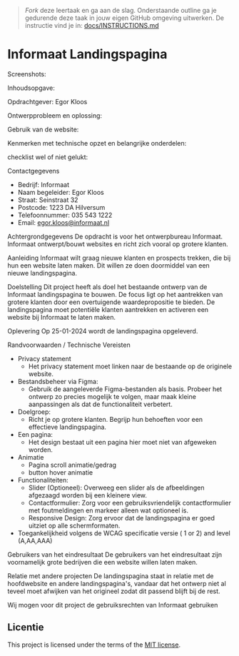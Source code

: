 > _Fork_ deze leertaak en ga aan de slag. Onderstaande outline ga je gedurende deze taak in jouw eigen GitHub omgeving uitwerken. De instructie vind je in: [docs/INSTRUCTIONS.md](docs/INSTRUCTIONS.md)

# Informaat Landingspagina 

Screenshots:

Inhoudsopgave:

Opdrachtgever: Egor Kloos

Ontwerpprobleem en oplossing:

Gebruik van de website:

Kenmerken met technische opzet en belangrijke onderdelen:

checklist wel of niet gelukt:


Contactgegevens
* Bedrijf: Informaat
* Naam begeleider: Egor Kloos
* Straat: Seinstraat 32
* Postcode: 1223 DA Hilversum
* Telefoonnummer: 035 543 1222
* Email: egor.kloos@informaat.nl

Achtergrondgegevens
De opdracht is voor het ontwerpbureau Informaat. Informaat ontwerpt/bouwt websites en richt zich vooral op grotere klanten.

Aanleiding
Informaat wilt graag nieuwe klanten en prospects trekken, die bij hun een website laten maken. Dit willen ze doen doormiddel van een nieuwe landingspagina.

Doelstelling
Dit project heeft als doel het bestaande ontwerp van de Informaat landingspagina te bouwen. De focus ligt op het aantrekken van grotere klanten door een overtuigende waardepropositie te bieden. De landingspagina moet potentiële klanten aantrekken en activeren een website bij Informaat te laten maken.

Oplevering
Op 25-01-2024 wordt de landingspagina opgeleverd.

Randvoorwaarden / Technische Vereisten
* Privacy statement
    * Het privacy statement moet linken naar de bestaande op de originele website.
* Bestandsbeheer via Figma:
    * Gebruik de aangeleverde Figma-bestanden als basis. Probeer het ontwerp zo precies mogelijk te volgen, maar maak kleine aanpassingen als dat de functionaliteit verbetert.
* Doelgroep:
    * Richt je op grotere klanten. Begrijp hun behoeften voor een effectieve landingspagina.
* Een pagina:
    * Het design bestaat uit een pagina hier moet niet van afgeweken worden.
* Animatie
    * Pagina scroll animatie/gedrag
    * button hover animatie
* Functionaliteiten:
    * Slider (Optioneel): Overweeg een slider als de afbeeldingen afgezaagd worden bij een kleinere view.
    * Contactformulier: Zorg voor een gebruiksvriendelijk contactformulier met foutmeldingen en markeer alleen wat optioneel is.
    * Responsive Design: Zorg ervoor dat de landingspagina er goed uitziet op alle schermformaten.
* Toegankelijkheid volgens de WCAG specificatie versie ( 1 or 2) and level (A,AA,AAA) 

Gebruikers van het eindresultaat
De gebruikers van het eindresultaat zijn voornamelijk grote bedrijven die een website willen laten maken.

Relatie met andere projecten
De landingspagina staat in relatie met de hoofdwebsite en andere landingspagina's, vandaar dat het ontwerp niet al teveel moet afwijken van het origineel zodat dit passend blijft bij de rest.

Wij mogen voor dit project de gebruiksrechten van Informaat gebruiken

## Licentie

This project is licensed under the terms of the [MIT license](./LICENSE).

